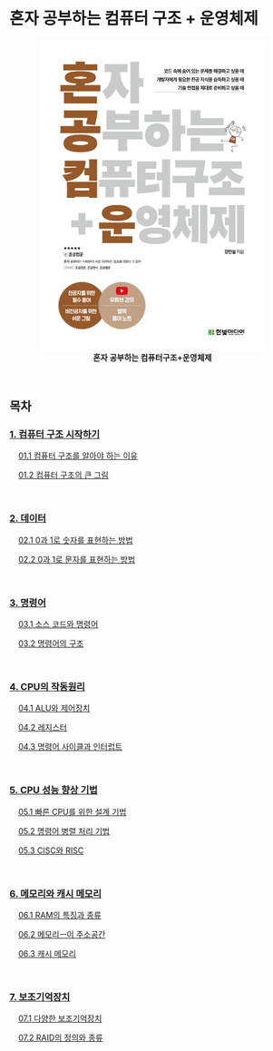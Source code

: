 # 혼자 공부하는 컴퓨터 구조 + 운영체제

<figure align="center">
  <img src="images/혼공컴운.jpg" style="width: 400px" />
  <figcaption><b>혼자 공부하는 컴퓨터구조+운영체제</b></figcaption>
</figure>

<br>

## 목차

### [1. 컴퓨터 구조 시작하기](./1.%20%EC%BB%B4%ED%93%A8%ED%84%B0%20%EA%B5%AC%EC%A1%B0/)

&nbsp;&nbsp;&nbsp;&nbsp;[01.1 컴퓨터 구조를 알아야 하는 이유](./1.%20%EC%BB%B4%ED%93%A8%ED%84%B0%20%EA%B5%AC%EC%A1%B0/1.1%20%EC%BB%B4%ED%93%A8%ED%84%B0%20%EA%B5%AC%EC%A1%B0%EB%A5%BC%20%EC%95%8C%EC%95%84%EC%95%BC%20%ED%95%98%EB%8A%94%20%EC%9D%B4%EC%9C%A0.md)

&nbsp;&nbsp;&nbsp;&nbsp;[01.2 컴퓨터 구조의 큰 그림](./1.%20%EC%BB%B4%ED%93%A8%ED%84%B0%20%EA%B5%AC%EC%A1%B0/1.2%20%EC%BB%B4%ED%93%A8%ED%84%B0%20%EA%B5%AC%EC%A1%B0%EC%9D%98%20%ED%81%B0%20%EA%B7%B8%EB%A6%BC.md)

<br>

### [2. 데이터](./2.%20%EB%8D%B0%EC%9D%B4%ED%84%B0/)

&nbsp;&nbsp;&nbsp;&nbsp;[02.1 0과 1로 숫자를 표현하는 방법](./2.%20%EB%8D%B0%EC%9D%B4%ED%84%B0/2.1%200%EA%B3%BC%201%EB%A1%9C%20%EC%88%AB%EC%9E%90%EB%A5%BC%20%ED%91%9C%ED%98%84%ED%95%98%EB%8A%94%20%EB%B0%A9%EB%B2%95.md)

&nbsp;&nbsp;&nbsp;&nbsp;[02.2 0과 1로 문자를 표현하는 방법](./2.%20%EB%8D%B0%EC%9D%B4%ED%84%B0/2.2%200%EA%B3%BC%201%EB%A1%9C%20%EB%AC%B8%EC%9E%90%EB%A5%BC%20%ED%91%9C%ED%98%84%ED%95%98%EB%8A%94%20%EB%B0%A9%EB%B2%95.md)

<br>

### [3. 명령어](./3.%20%EB%AA%85%EB%A0%B9%EC%96%B4/)

&nbsp;&nbsp;&nbsp;&nbsp;[03.1 소스 코드와 명령어](./3.%20%EB%AA%85%EB%A0%B9%EC%96%B4/3.1%20%EC%86%8C%EC%8A%A4%20%EC%BD%94%EB%93%9C%EC%99%80%20%EB%AA%85%EB%A0%B9%EC%96%B4.md)

&nbsp;&nbsp;&nbsp;&nbsp;[03.2 명령어의 구조](./3.%20%EB%AA%85%EB%A0%B9%EC%96%B4/3.2%20%EB%AA%85%EB%A0%B9%EC%96%B4%EC%9D%98%20%EA%B5%AC%EC%A1%B0.md)

<br>

### [4. CPU의 작동원리](./4.%20CPU%EC%9D%98%20%EC%9E%91%EB%8F%99%EC%9B%90%EB%A6%AC/)

&nbsp;&nbsp;&nbsp;&nbsp;[04.1 ALU와 제어장치](./4.%20CPU%EC%9D%98%20%EC%9E%91%EB%8F%99%EC%9B%90%EB%A6%AC/4.1%20ALU%EC%99%80%20%EC%A0%9C%EC%96%B4%EC%9E%A5%EC%B9%98.md)

&nbsp;&nbsp;&nbsp;&nbsp;[04.2 레지스터](./4.%20CPU%EC%9D%98%20%EC%9E%91%EB%8F%99%EC%9B%90%EB%A6%AC/4.2%20%EB%A0%88%EC%A7%80%EC%8A%A4%ED%84%B0.md)

&nbsp;&nbsp;&nbsp;&nbsp;[04.3 명령어 사이클과 인터럽트](./4.%20CPU%EC%9D%98%20%EC%9E%91%EB%8F%99%EC%9B%90%EB%A6%AC/4.3%20%EB%AA%85%EB%A0%B9%EC%96%B4%20%EC%82%AC%EC%9D%B4%ED%81%B4%EA%B3%BC%20%EC%9D%B8%ED%84%B0%EB%9F%BD%ED%8A%B8.md)

<br>

### [5. CPU 성능 향상 기법](./5.%20CPU%20%EC%84%B1%EB%8A%A5%20%ED%96%A5%EC%83%81%20%EA%B8%B0%EB%B2%95/)

&nbsp;&nbsp;&nbsp;&nbsp;[05.1 빠른 CPU를 위한 설계 기법](./5.%20CPU%20%EC%84%B1%EB%8A%A5%20%ED%96%A5%EC%83%81%20%EA%B8%B0%EB%B2%95//5.1%20%EB%B9%A0%EB%A5%B8%20CPU%EB%A5%BC%20%EC%9C%84%ED%95%9C%20%EC%84%A4%EA%B3%84%20%EA%B8%B0%EB%B2%95.md)

&nbsp;&nbsp;&nbsp;&nbsp;[05.2 명령어 병렬 처리 기법](./5.%20CPU%20%EC%84%B1%EB%8A%A5%20%ED%96%A5%EC%83%81%20%EA%B8%B0%EB%B2%95//5.2%20%EB%AA%85%EB%A0%B9%EC%96%B4%20%EB%B3%91%EB%A0%AC%20%EC%B2%98%EB%A6%AC%20%EA%B8%B0%EB%B2%95.md)

&nbsp;&nbsp;&nbsp;&nbsp;[05.3 CISC와 RISC](./5.%20CPU%20%EC%84%B1%EB%8A%A5%20%ED%96%A5%EC%83%81%20%EA%B8%B0%EB%B2%95//5.3%20CISC%EC%99%80%20RISC.md)

<br>

### [6. 메모리와 캐시 메모리](./6.%20%EB%A9%94%EB%AA%A8%EB%A6%AC%EC%99%80%20%EC%BA%90%EC%8B%9C%20%EB%A9%94%EB%AA%A8%EB%A6%AC/)

&nbsp;&nbsp;&nbsp;&nbsp;[06.1 RAM의 특징과 종류](./6.%20%EB%A9%94%EB%AA%A8%EB%A6%AC%EC%99%80%20%EC%BA%90%EC%8B%9C%20%EB%A9%94%EB%AA%A8%EB%A6%AC//6.1%20RAM%EC%9D%98%20%ED%8A%B9%EC%A7%95%EA%B3%BC%20%EC%A2%85%EB%A5%98.md)

&nbsp;&nbsp;&nbsp;&nbsp;[06.2 메모리ㅡ이 주소공간](./6.%20%EB%A9%94%EB%AA%A8%EB%A6%AC%EC%99%80%20%EC%BA%90%EC%8B%9C%20%EB%A9%94%EB%AA%A8%EB%A6%AC/6.2%20%EB%A9%94%EB%AA%A8%EB%A6%AC%EC%9D%98%20%EC%A3%BC%EC%86%8C%EA%B3%B5%EA%B0%84.md)

&nbsp;&nbsp;&nbsp;&nbsp;[06.3 캐시 메모리](./6.%20%EB%A9%94%EB%AA%A8%EB%A6%AC%EC%99%80%20%EC%BA%90%EC%8B%9C%20%EB%A9%94%EB%AA%A8%EB%A6%AC/6.3%20%EC%BA%90%EC%8B%9C%20%EB%A9%94%EB%AA%A8%EB%A6%AC.md)

<br>

### [7. 보조기억장치](./7.%20%EB%B3%B4%EC%A1%B0%EA%B8%B0%EC%96%B5%EC%9E%A5%EC%B9%98/)

&nbsp;&nbsp;&nbsp;&nbsp;[07.1 다양한 보조기억장치](./7.%20%EB%B3%B4%EC%A1%B0%EA%B8%B0%EC%96%B5%EC%9E%A5%EC%B9%98/7.1%20%EB%8B%A4%EC%96%91%ED%95%9C%20%EB%B3%B4%EC%A1%B0%EA%B8%B0%EC%96%B5%EC%9E%A5%EC%B9%98.md)

&nbsp;&nbsp;&nbsp;&nbsp;[07.2 RAID의 정의와 종류](./7.%20%EB%B3%B4%EC%A1%B0%EA%B8%B0%EC%96%B5%EC%9E%A5%EC%B9%98/7.2%20RAID%EC%9D%98%20%EC%A0%95%EC%9D%98%EC%99%80%20%EC%A2%85%EB%A5%98.md)

<br>
